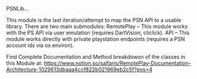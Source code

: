 PSNLib...

This module is the last iteration/attempt to map the PSN API to a usable library.
There are two main submodules:
    RemotePlay – This module works with the PS API via user emulation (requires DartVision, cliclick).
    API – This module works directly with private playstation endpoints (requires a PSN account ids via os.environ).


Find Complete Documentation and Method breakdowon of the classes in this Module at: https://www.notion.so/salfaris/RemotePlay-Documentation-Architecture-1029613dbaaa4ccf822b021969eb2c5f?pvs=4